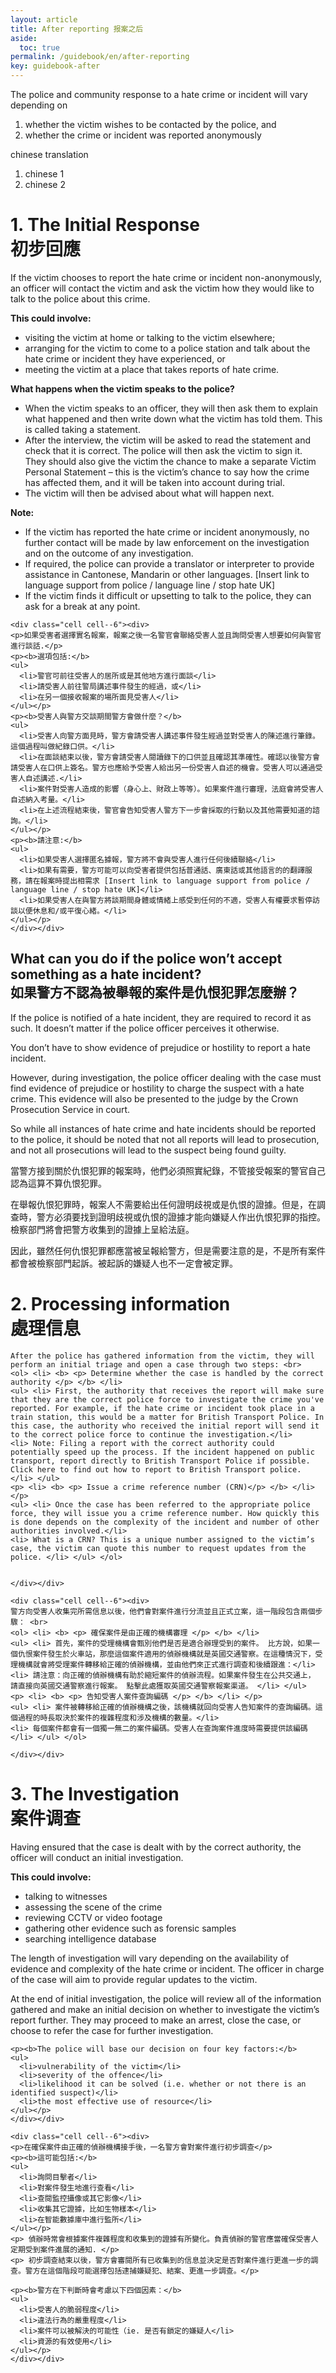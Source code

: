 ```yaml
---
layout: article
title: After reporting 报案之后
aside:
  toc: true
permalink: /guidebook/en/after-reporting
key: guidebook-after
---
```


<div class="grid-container">
  <div class="grid grid--p-3">
    <div class="cell cell--6"><div>
      The police and community response to a hate crime or incident will vary depending on  <br>
      <ol> <li>whether the victim wishes to be contacted by the police, and</li>
           <li> whether the crime or incident was reported anonymously </li> </ol>
    </div></div>    
    <div class="cell cell--6"><div>
      chinese translation
        <ol> <li>chinese 1</li>
             <li>chinese 2 </li> </ol>
    </div></div>

  </div>
</div>

# 1. The Initial Response <br> 初步回應

<div class="grid-container">
  <div class="grid grid--p-3">
    <div class="cell cell--6"><div>
    <p>If the victim chooses to report the hate crime or incident non-anonymously, an officer will contact the victim and ask the victim how they would like to talk to the police about this crime.</p>
    <p><b>This could involve:</b>
    <ul>
      <li>visiting the victim at home or talking to the victim elsewhere;</li>
      <li>arranging for the victim to come to a police station and talk about the hate crime or incident they have experienced, or</li>
      <li>meeting the victim at a place that takes reports of hate crime.</li>
    </ul></p>
    <p><b>What happens when the victim speaks to the police?</b>
    <ul>
      <li>When the victim speaks to an officer, they will then ask them to explain what happened and then write down what the victim has told them. This is called taking a statement.</li>
      <li>After the interview, the victim will be asked to read the statement and check that it is correct. The police will then ask the victim to sign it. They should also give the victim the chance to make a separate Victim Personal Statement – this is the victim’s chance to say how the crime has affected them, and it will be taken into account during trial.</li>
      <li>The victim will then be advised about what will happen next.</li>
    </ul></p>
    <p><b>Note:</b>
    <ul>
      <li>If the victim has reported the hate crime or incident anonymously, no further contact will be made by law enforcement on the investigation and on the outcome of any investigation.</li>
      <li>If required, the police can provide a translator or interpreter to provide assistance in Cantonese, Mandarin or other languages. [Insert link to language support from police / language line / stop hate UK]</li>
      <li>If the victim finds it difficult or upsetting to talk to the police, they can ask for a break at any point. </li>
    </ul></p>
    </div></div>    

    <div class="cell cell--6"><div>
    <p>如果受害者選擇實名報案，報案之後一名警官會聯絡受害人並且詢問受害人想要如何與警官進行談話.</p>
    <p><b>選項包括:</b>
    <ul>
      <li>警官可前往受害人的居所或是其他地方進行面談</li>
      <li>請受害人前往警局講述事件發生的經過，或</li>
      <li>在另一個接收報案的場所面見受害人​</li>
    </ul></p>
    <p><b>受害人與警方交談期間警方會做什麼？</b>
    <ul>
      <li>受害人向警方面見時，警方會請受害人講述事件發生經過並對受害人的陳述進行筆錄。這個過程叫做紀錄口供。</li>
      <li>在面談結束以後，警方會請受害人閱讀錄下的口供並且確認其準確性。確認以後警方會請受害人在口供上簽名。警方也應給予受害人給出另一份受害人自述的機會。受害人可以通過受害人自述講述.</li>
      <li>案件對受害人造成的影響（身心上、財政上等等）。如果案件進行審理，法庭會將受害人自述納入考量。</li>
      <li>在上述流程結束後，警官會告知受害人警方下一步會採取的行動以及其他需要知道的諮詢。</li>
    </ul></p>
    <p><b>請注意:</b>
    <ul>
      <li>如果受害人選擇匿名據報，警方將不會與受害人進行任何後續聯絡</li>
      <li>如果有需要，警方可能可以向受害者提供包括普通話、廣東話或其他語言的的翻譯服務，請在報案時提出相需求 [Insert link to language support from police / language line / stop hate UK]</li>
      <li>如果受害人在與警方將談期間身體或情緒上感受到任何的不適，受害人有權要求暫停訪談以便休息和/或平復心緒。</li>
    </ul></p>
    </div></div>

  </div>
</div>

## What can you do if the police won’t accept something as a hate incident? <br> 如果警方不認為被舉報的案件是仇恨犯罪怎麼辦？

<div class="grid-container">
  <div class="grid grid--p-3">
    <div class="cell cell--6"><div>
    <p> If the police is notified of a hate incident, they are required to record it as such. It doesn’t matter if the police officer perceives it otherwise.</p>
    <p> You don’t have to show evidence of prejudice or hostility to report a hate incident. </p>
    <p> However, during investigation, the police officer dealing with the case must find evidence of prejudice or hostility to charge the suspect with a hate crime. This evidence will also be presented to the judge by the Crown Prosecution Service in court. </p>
    <p> So while all instances of hate crime and hate incidents should be reported to the police, it should be noted that not all reports will lead to prosecution, and not all prosecutions will lead to the suspect being found guilty. </p>
    </div></div>    
    <div class="cell cell--6"><div>
    <p> 當警方接到關於仇恨犯罪的報案時，他們必須照實紀錄，不管接受報案的警官自己認為這算不算仇恨犯罪。</p>
    <p> 在舉報仇恨犯罪時，報案人不需要給出任何證明歧視或是仇恨的證據。但是，在調查時，警方必須要找到證明歧視或仇恨的證據才能向嫌疑人作出仇恨犯罪的指控。檢察部門將會把警方收集到的證據上呈給法庭。 </p>
    <p> 因此，雖然任何仇恨犯罪都應當被呈報給警方，但是需要注意的是，不是所有案件都會被檢察部門起訴。被起訴的嫌疑人也不一定會被定罪。</p>
    </div></div>

  </div>
</div>

# 2. Processing information <br> 處理信息


<div class="grid-container">
  <div class="grid grid--p-3">
    <div class="cell cell--6"><div>

    After the police has gathered information from the victim, they will perform an initial triage and open a case through two steps: <br>
    <ol> <li> <b> <p> Determine whether the case is handled by the correct authority </p> </b> </li>
    <ul> <li> First, the authority that receives the report will make sure that they are the correct police force to investigate the crime you've reported. For example, if the hate crime or incident took place in a train station, this would be a matter for British Transport Police. In this case, the authority who received the initial report will send it to the correct police force to continue the investigation.</li>
    <li> Note: Filing a report with the correct authority could potentially speed up the process. If the incident happened on public transport, report directly to British Transport Police if possible. Click here to find out how to report to British Transport police. </li> </ul>
    <p> <li> <b> <p> Issue a crime reference number (CRN)</p> </b> </li> </p>
    <ul> <li> Once the case has been referred to the appropriate police force, they will issue you a crime reference number. How quickly this is done depends on the complexity of the incident and number of other authorities involved.</li>
    <li> What is a CRN? This is a unique number assigned to the victim’s case, the victim can quote this number to request updates from the police. </li> </ul> </ol>


    </div></div>    

    <div class="cell cell--6"><div>
    警方向受害人收集完所需信息以後，他們會對案件進行分流並且正式立案，這一階段包含兩個步驟： <br>
    <ol> <li> <b> <p> 確保案件是由正確的機構審理 </p> </b> </li>
    <ul> <li> 首先，案件的受理機構會甄別他們是否是適合辦理受到的案件。 比方說，如果一個仇恨案件發生於火車站，那麼這個案件適用的偵辦機構就是英國交通警察。在這種情況下，受理機構就會將受理案件轉移給正確的偵辦機構，並由他們來正式進行調查和後續跟進：</li>
    <li> 請注意：向正確的偵辦機構有助於縮短案件的偵辦流程。如果案件發生在公共交通上， 請直接向英國交通警察進行報案。 點擊此處獲取英國交通警察報案渠道。 </li> </ul>
    <p> <li> <b> <p> 告知受害人案件查詢編碼 </p> </b> </li> </p>
    <ul> <li> 案件被轉移給正確的偵辦機構之後，該機構就回向受害人告知案件的查詢編碼。這個過程的時長取決於案件的複雜程度和涉及機構的數量。</li>
    <li> ​每個案件都會有一個獨一無二的案件編碼。受害人在查詢案件進度時需要提供該編碼 </li> </ul> </ol>    

    </div></div>

  </div>
</div>


# 3. The Investigation <br> 案件调查

<div class="grid-container">
  <div class="grid grid--p-3">
    <div class="cell cell--6"><div>
    <p>Having ensured that the case is dealt with by the correct authority, the officer will conduct an initial investigation.</p>
    <p><b>This could involve:</b>
    <ul>
      <li>talking to witnesses</li>
      <li>assessing the scene of the crime</li>
      <li>reviewing CCTV or video footage</li>
      <li> gathering other evidence such as forensic samples </li>
      <li> searching intelligence database</li>
    </ul></p>
    <p> The length of investigation will vary depending on the availability of evidence and complexity of the hate crime or incident. The officer in charge of the case will aim to provide regular updates to the victim. </p>
    <p> At the end of initial investigation, the police will review all of the information gathered and make an initial decision on whether to investigate the victim’s report further. They may proceed to make an arrest, close the case, or choose to refer the case for further investigation. </p>

    <p><b>The police will base our decision on four key factors:</b>
    <ul>
      <li>vulnerability of the victim</li>
      <li>severity of the offence</li>
      <li>likelihood it can be solved (i.e. whether or not there is an identified suspect)</li>
      <li>the most effective use of resource</li>
    </ul></p>
    </div></div>    

    <div class="cell cell--6"><div>
    <p>在確保案件由正確的偵辦機構接手後，一名警方會對案件進行初步調查</p>
    <p><b>這可能包括:</b>
    <ul>
      <li>詢問目擊者</li>
      <li>對案件發生地進行查看</li>
      <li>查閱監控攝像或其它影像</li>
      <li>收集其它證據，比如生物樣本</li>
      <li>在智能數據庫中進行監所</li>
    </ul></p>
    <p> 偵辦時常會根據案件複雜程度和收集到的證據有所變化。負責偵辦的警官應當確保受害人定期受到案件進展的通知. </p>
    <p> 初步調查結束以後，警方會審閱所有已收集到的信息並決定是否對案件進行更進一步的調查。警方在這個階段可能選擇包括逮捕嫌疑犯、結案、更進一步調查。</p>

    <p><b>警方在下判斷時會考慮以下四個因素：</b>
    <ul>
      <li>受害人的脆弱程度</li>
      <li>違法行為的嚴重程度</li>
      <li>案件可以被解決的可能性（ie. 是否有鎖定的嫌疑人</li>
      <li>資源的有效使用</li>
    </ul></p>
    </div></div>

  </div>
</div>
